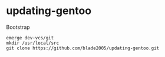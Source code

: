 # updating-gentoo

Bootstrap
```
emerge dev-vcs/git
mkdir /usr/local/src
git clone https://github.com/blade2005/updating-gentoo.git
```
